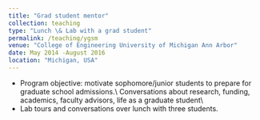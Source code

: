 ```yaml
---
title: "Grad student mentor"
collection: teaching
type: "Lunch \& Lab with a grad student"
permalink: /teaching/ygsm
venue: "College of Engineering University of Michigan Ann Arbor"
date: May 2014 -August 2016
location: "Michigan, USA"
---
```


* Program objective: motivate sophomore/junior students to prepare for graduate school admissions.\\ Conversations about research, funding, academics, faculty advisors, life as a graduate student\\
* Lab tours and conversations over lunch with three students. 

